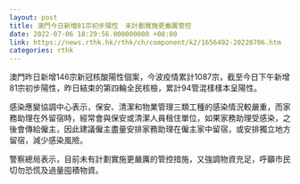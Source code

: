```yaml
---
layout: post
title: 澳門今日新增81宗初步陽性　未計劃實施更嚴厲管控
date: 2022-07-06 18:29:56.000000000 +08:00
link: https://news.rthk.hk/rthk/ch/component/k2/1656492-20220706.htm
categories: rthk
---
```


澳門昨日新增146宗新冠核酸陽性個案，今波疫情累計1087宗，截至今日下午新增81宗初步陽性，昨日結束的第四輪全民核檢，累計94管混樣樣本呈陽性。

感染應變協調中心表示，保安、清潔和物業管理三類工種的感染情況較嚴重，而家務助理在外留宿時，經常會與保安或清潔人員租住單位，如果家務助理受感染，之後會傳給僱主，因此建議僱主盡量安排家務助理在僱主家中留宿，或安排獨立地方留宿，減少感染風險。

警察總局表示，目前未有計劃實施更嚴厲的管控措施，又強調物資充足，呼籲市民切勿恐慌及過量囤積物資。
